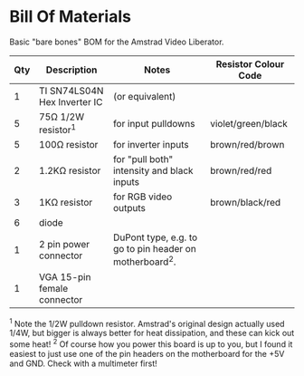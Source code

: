# Bill Of Materials

Basic "bare bones" BOM for the Amstrad Video Liberator.

|Qty|Description|Notes|Resistor Colour Code|
|---|---|---|---|
|1|TI SN74LS04N Hex Inverter IC|(or equivalent)||
|5|75Ω 1/2W resistor<sup>1</sup>|for input pulldowns|violet/green/black|
|5|100Ω resistor|for inverter inputs|brown/red/brown|
|2|1.2KΩ resistor|for "pull both" intensity and black inputs|brown/red/red|
|3|1KΩ resistor|for RGB video outputs|brown/black/red|
|6|diode|||
|1|2 pin power connector|DuPont type, e.g. to go to pin header on motherboard<sup>2</sup>.||
|1|VGA 15-pin female connector|||

<sup>1</sup> Note the 1/2W pulldown resistor. Amstrad's original design actually used 1/4W, but bigger is always better for heat dissipation, and these can kick out some heat!
<sup>2</sup> Of course how you power this board is up to you, but I found it easiest to just use one of the pin headers on the motherboard for the +5V and GND. Check with a multimeter first!
